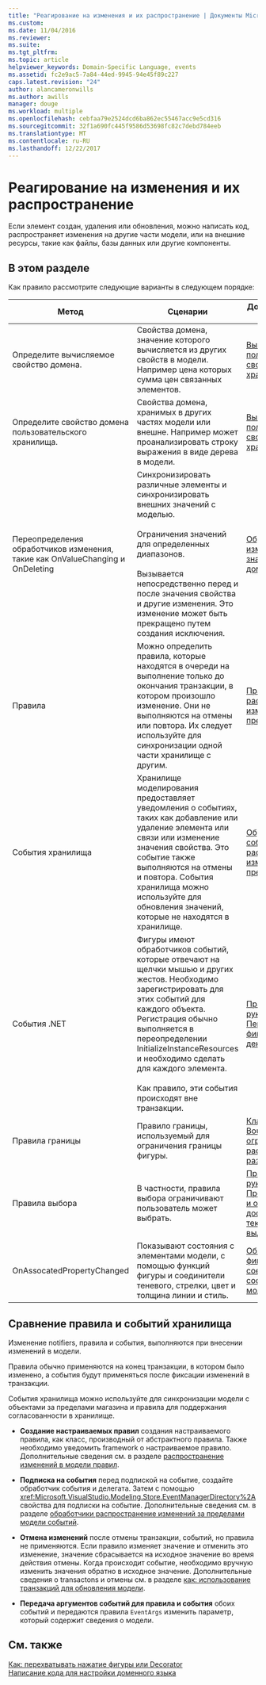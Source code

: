 ```yaml
---
title: "Реагирование на изменения и их распространение | Документы Microsoft"
ms.custom: 
ms.date: 11/04/2016
ms.reviewer: 
ms.suite: 
ms.tgt_pltfrm: 
ms.topic: article
helpviewer_keywords: Domain-Specific Language, events
ms.assetid: fc2e9ac5-7a84-44ed-9945-94e45f89c227
caps.latest.revision: "24"
author: alancameronwills
ms.author: awills
manager: douge
ms.workload: multiple
ms.openlocfilehash: cebfaa79e2524dcd6ba862ec55467acc9e5cd316
ms.sourcegitcommit: 32f1a690fc445f9586d53698fc82c7debd784eeb
ms.translationtype: MT
ms.contentlocale: ru-RU
ms.lasthandoff: 12/22/2017
---
```

# <a name="responding-to-and-propagating-changes"></a>Реагирование на изменения и их распространение
Если элемент создан, удаления или обновления, можно написать код, распространяет изменения на другие части модели, или на внешние ресурсы, такие как файлы, базы данных или другие компоненты.  
  
## <a name="in-this-section"></a>В этом разделе  
 Как правило рассмотрите следующие варианты в следующем порядке:  
  
|Метод|Сценарии|Дополнительные сведения|  
|---------------|---------------|--------------------------|  
|Определите вычисляемое свойство домена.|Свойства домена, значение которого вычисляется из других свойств в модели. Например цена которых сумма цен связанных элементов.|[Вычисляемые и пользовательские свойства хранилища](../modeling/calculated-and-custom-storage-properties.md)|  
|Определите свойство домена пользовательского хранилища.|Свойства домена, хранимых в других частях модели или внешне. Например может проанализировать строку выражения в виде дерева в модели.|[Вычисляемые и пользовательские свойства хранилища](../modeling/calculated-and-custom-storage-properties.md)|  
|Переопределения обработчиков изменения, такие как OnValueChanging и OnDeleting|Синхронизировать различные элементы и синхронизировать внешних значений с моделью.<br /><br /> Ограничения значений для определенных диапазонов.<br /><br /> Вызывается непосредственно перед и после значения свойства и другие изменения. Это изменение может быть прекращено путем создания исключения.|[Обработчики изменений значений свойств доменов](../modeling/domain-property-value-change-handlers.md)|  
|Правила|Можно определить правила, которые находятся в очереди на выполнение только до окончания транзакции, в котором произошло изменение. Они не выполняются на отмены или повтора. Их следует используйте для синхронизации одной части хранилище с другим.|[Правила распространяют изменения в пределах модели](../modeling/rules-propagate-changes-within-the-model.md)|  
|События хранилища|Хранилище моделирования предоставляет уведомления о событиях, таких как добавление или удаление элемента или связи или изменение значения свойства. Это событие также выполняются на отмены и повтора. События хранилища можно используйте для обновления значений, которые не находятся в хранилище.|[Обработчики событий распространяют изменения за пределы модели](../modeling/event-handlers-propagate-changes-outside-the-model.md)|  
|События .NET|Фигуры имеют обработчиков событий, которые отвечают на щелчки мышью и других жестов. Необходимо зарегистрировать для этих событий для каждого объекта. Регистрация обычно выполняется в переопределении InitializeInstanceResources и необходимо сделать для каждого элемента.<br /><br /> Как правило, эти события происходят вне транзакции.|[Практическое руководство. Перехват щелчка фигуры или декоратора](../modeling/how-to-intercept-a-click-on-a-shape-or-decorator.md)|  
|Правила границы|Правило границы, используемый для ограничения границы фигуры.|[Класс BoundsRules ограничивает расположение и размеры фигур](../modeling/boundsrules-constrain-shape-location-and-size.md)|  
|Правила выбора|В частности, правила выбора ограничивают пользователь может выбрать.|[Практическое руководство. Предоставление и ограничение доступа к текущему выделению](../modeling/how-to-access-and-constrain-the-current-selection.md)|  
|OnAssocatedPropertyChanged|Показывают состояния с элементами модели, с помощью функций фигуры и соединители теневого, стрелки, цвет и толщина линии и стиль.|[Обновление фигур и соединителей в соответствии с моделью](../modeling/updating-shapes-and-connectors-to-reflect-the-model.md)|  
  
## <a name="comparing-rules-and-store-events"></a>**Сравнение правила и событий хранилища**  
 Изменение notifiers, правила и события, выполняются при внесении изменений в модели.  
  
 Правила обычно применяются на конец транзакции, в котором было изменено, а события будут применяться после фиксации изменений в транзакции.  
  
 События хранилища можно используйте для синхронизации модели с объектами за пределами магазина и правила для поддержания согласованности в хранилище.  
  
-   **Создание настраиваемых правил** создания настраиваемого правила, как класс, производный от абстрактного правила. Также необходимо уведомить framework о настраиваемое правило. Дополнительные сведения см. в разделе [распространение изменений в модели правил](../modeling/rules-propagate-changes-within-the-model.md).  
  
-   **Подписка на события** перед подпиской на событие, создайте обработчик события и делегата. Затем с помощью <xref:Microsoft.VisualStudio.Modeling.Store.EventManagerDirectory%2A>свойства для подписки на событие. Дополнительные сведения см. в разделе [обработчики распространение изменений за пределами модели событий](../modeling/event-handlers-propagate-changes-outside-the-model.md).  
  
-   **Отмена изменений** после отмены транзакции, событий, но правила не применяются. Если правило изменяет значение и отменить это изменение, значение сбрасывается на исходное значение во время действия отмены. Когда происходит событие, необходимо вручную изменить значения обратно в исходное значение. Дополнительные сведения о transactons и отмены см. в разделе [как: использование транзакций для обновления модели](../modeling/how-to-use-transactions-to-update-the-model.md).  
  
-   **Передача аргументов событий для правила и события** обоих событий и передаются правила `EventArgs` изменить параметр, который содержит сведения о модели.  
  
## <a name="see-also"></a>См. также  
 [Как: перехватывать нажатие фигуры или Decorator](../modeling/how-to-intercept-a-click-on-a-shape-or-decorator.md)   
 [Написание кода для настройки доменного языка](../modeling/writing-code-to-customise-a-domain-specific-language.md)